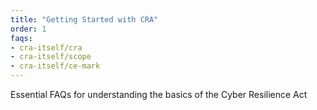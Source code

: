 ```yaml
---
title: "Getting Started with CRA"
order: 1
faqs:
- cra-itself/cra
- cra-itself/scope
- cra-itself/ce-mark
---
```


Essential FAQs for understanding the basics of the Cyber Resilience Act
